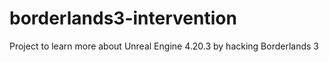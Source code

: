 # borderlands3-intervention
Project to learn more about Unreal Engine 4.20.3 by hacking Borderlands 3
